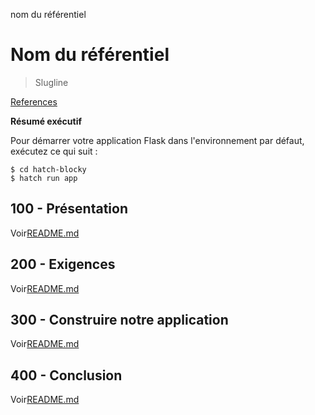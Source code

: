 nom du référentiel

# Nom du référentiel

> Slugline

[References](./REFERENCES.md)

**Résumé exécutif**

Pour démarrer votre application Flask dans l'environnement par défaut, exécutez ce qui suit :

    $ cd hatch-blocky
    $ hatch run app

## 100 - Présentation

Voir[README.md](./100/README.md)

## 200 - Exigences

Voir[README.md](./200/README.md)

## 300 - Construire notre application

Voir[README.md](./300/README.md)

## 400 - Conclusion

Voir[README.md](./400/README.md)
